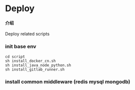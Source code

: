 # Deploy

#### 介绍
Deploy related scripts

### init base env
 
```shell
cd script
sh install_docker_cn.sh
sh install_java_node_python.sh
sh install_gitlab_runner.sh
```

### install common middleware (redis mysql mongodb)

```shell
```